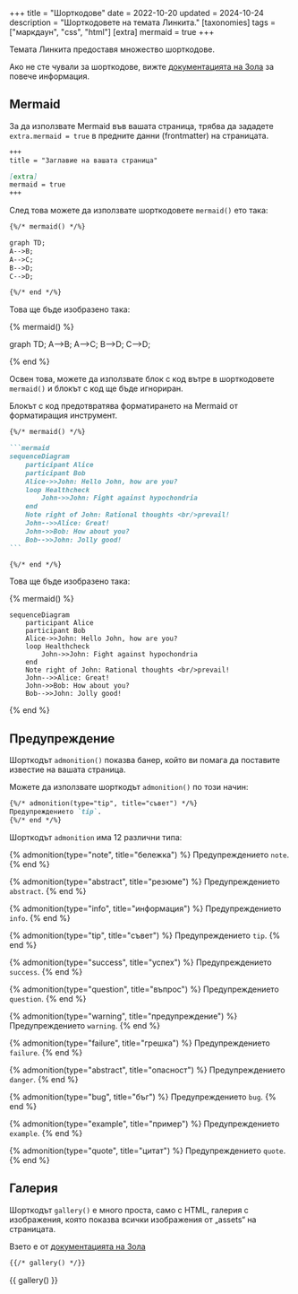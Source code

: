 +++
title = "Шорткодове"
date = 2022-10-20
updated = 2024-10-24
description = "Шорткодовете на темата Линкита."
[taxonomies]
tags = ["маркдаун", "css", "html"]
[extra]
mermaid = true
+++

Темата Линкита предоставя множество шорткодове.

Ако не сте чували за шорткодове, вижте [документацията на Зола](https://www.getzola.org/documentation/content/shortcodes/) за повече информация.

## Mermaid

За да използвате Mermaid във вашата страница, трябва да зададете `extra.mermaid = true` в предните данни (frontmatter) на страницата.

```markdown
+++
title = "Заглавие на вашата страница"

[extra]
mermaid = true
+++
```

След това можете да използвате шорткодовете `mermaid()` ето така:

```markdown
{%/* mermaid() */%}

graph TD;
A-->B;
A-->C;
B-->D;
C-->D;

{%/* end */%}
```

Това ще бъде изобразено така:

{% mermaid() %}

graph TD;
A-->B;
A-->C;
B-->D;
C-->D;

{% end %}

Освен това, можете да използвате блок с код вътре в шорткодовете `mermaid()` и блокът с код ще бъде игнориран.

Блокът с код предотвратява форматирането на Mermaid от форматиращия инструмент.

````markdown
{%/* mermaid() */%}

```mermaid
sequenceDiagram
    participant Alice
    participant Bob
    Alice->>John: Hello John, how are you?
    loop Healthcheck
        John->>John: Fight against hypochondria
    end
    Note right of John: Rational thoughts <br/>prevail!
    John-->>Alice: Great!
    John->>Bob: How about you?
    Bob-->>John: Jolly good!
```

{%/* end */%}
````

Това ще бъде изобразено така:

{% mermaid() %}

```mermaid
sequenceDiagram
    participant Alice
    participant Bob
    Alice->>John: Hello John, how are you?
    loop Healthcheck
        John->>John: Fight against hypochondria
    end
    Note right of John: Rational thoughts <br/>prevail!
    John-->>Alice: Great!
    John->>Bob: How about you?
    Bob-->>John: Jolly good!
```

{% end %}

## Предупреждение

Шорткодът `admonition()` показва банер, който ви помага да поставите известие на вашата страница.

Можете да използвате шорткодът `admonition()` по този начин:

```markdown
{%/* admonition(type="tip", title="съвет") */%}
Предупреждението `tip`.
{%/* end */%}
```

Шорткодът `admonition` има 12 различни типа:

{% admonition(type="note", title="бележка") %}
Предупреждението `note`.
{% end %}

{% admonition(type="abstract", title="резюме") %}
Предупреждението `abstract`.
{% end %}

{% admonition(type="info", title="информация") %}
Предупреждението `info`.
{% end %}

{% admonition(type="tip", title="съвет") %}
Предупреждението `tip`.
{% end %}

{% admonition(type="success", title="успех") %}
Предупреждението `success`.
{% end %}

{% admonition(type="question", title="въпрос") %}
Предупреждението `question`.
{% end %}

{% admonition(type="warning", title="предупреждение") %}
Предупреждението `warning`.
{% end %}

{% admonition(type="failure", title="грешка") %}
Предупреждението `failure`.
{% end %}

{% admonition(type="abstract", title="опасност") %}
Предупреждението `danger`.
{% end %}

{% admonition(type="bug", title="бъг") %}
Предупреждението `bug`.
{% end %}

{% admonition(type="example", title="пример") %}
Предупреждението `example`.
{% end %}

{% admonition(type="quote", title="цитат") %}
Предупреждението `quote`.
{% end %}

## Галерия

Шорткодът `gallery()` е много проста, само с HTML, галерия с изображения, която показва всички изображения от „assets“ на страницата.

Взето е от [документацията на Зола](https://www.getzola.org/documentation/content/image-processing/)

```markdown
{{/* gallery() */}}
```

{{ gallery() }}
```
